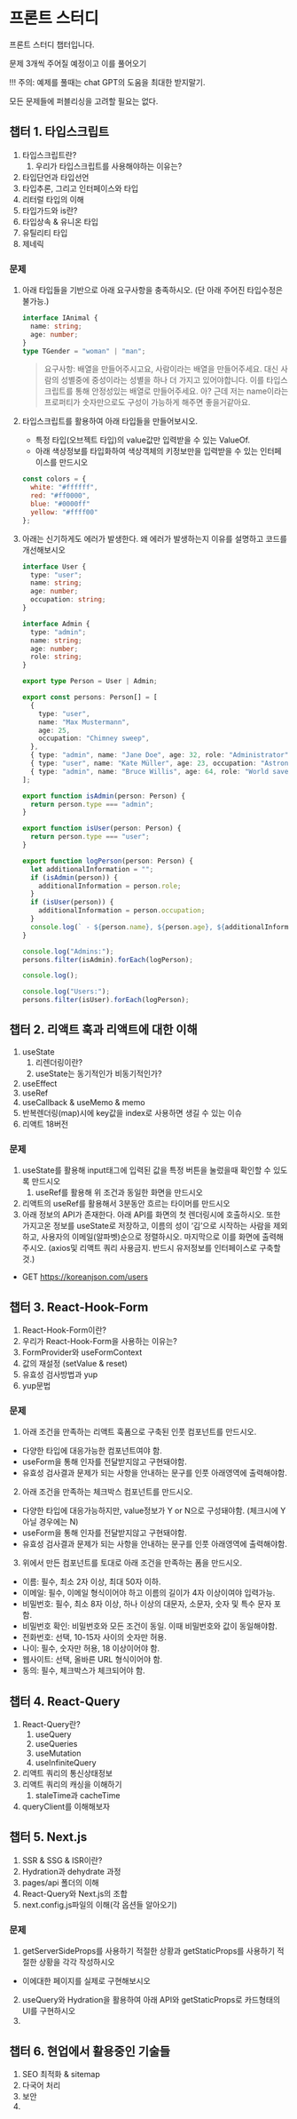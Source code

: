 # 프론트 스터디

프론트 스터디 챕터입니다.

문제 3개씩 주어질 예정이고 이를 풀어오기

!!! 주의: 예제를 풀때는 chat GPT의 도움을 최대한 받지말기.

모든 문제들에 퍼블리싱을 고려할 필요는 없다.

## 챕터 1. 타입스크립트

1. 타입스크립트란?
   1. 우리가 타입스크립트를 사용해야하는 이유는?
2. 타입단언과 타입선언
3. 타입추론, 그리고 인터페이스와 타입
4. 리터럴 타입의 이해
5. 타입가드와 is란?
6. 타입상속 & 유니온 타입
7. 유틸리티 타입
8. 제네릭

### 문제

1. 아래 타입들을 기반으로 아래 요구사항을 충족하시오. (단 아래 주어진 타입수정은 불가능.)

   ```typescript
   interface IAnimal {
     name: string;
     age: number;
   }
   type TGender = "woman" | "man";
   ```

   > 요구사항: 배열을 만들어주시고요, 사람이라는 배열을 만들어주세요. 대신 사람의 성별중에 중성이라는 성별을 하나 더 가지고 있어야합니다. 이를 타입스크립트를 통해 안정성있는 배열로 만들어주세요. 아? 근데 저는 name이라는 프로퍼티가 숫자만으로도 구성이 가능하게 해주면 좋을거같아요.

2. 타입스크립트를 활용하여 아래 타입들을 만들어보시오.
   - 특정 타입(오브젝트 타입)의 value값만 입력받을 수 있는 ValueOf.
   - 아래 색상정보를 타입화하여 색상객체의 키정보만을 입력받을 수 있는 인터페이스를 만드시오
   ```javascript
   const colors = {
     white: "#ffffff",
     red: "#ff0000",
     blue: "#0000ff"
     yellow: "#ffff00"
   };
   ```
3. 아래는 신기하게도 에러가 발생한다. 왜 에러가 발생하는지 이유를 설명하고 코드를 개선해보시오

   ```typescript
   interface User {
     type: "user";
     name: string;
     age: number;
     occupation: string;
   }

   interface Admin {
     type: "admin";
     name: string;
     age: number;
     role: string;
   }

   export type Person = User | Admin;

   export const persons: Person[] = [
     {
       type: "user",
       name: "Max Mustermann",
       age: 25,
       occupation: "Chimney sweep",
     },
     { type: "admin", name: "Jane Doe", age: 32, role: "Administrator" },
     { type: "user", name: "Kate Müller", age: 23, occupation: "Astronaut" },
     { type: "admin", name: "Bruce Willis", age: 64, role: "World saver" },
   ];

   export function isAdmin(person: Person) {
     return person.type === "admin";
   }

   export function isUser(person: Person) {
     return person.type === "user";
   }

   export function logPerson(person: Person) {
     let additionalInformation = "";
     if (isAdmin(person)) {
       additionalInformation = person.role;
     }
     if (isUser(person)) {
       additionalInformation = person.occupation;
     }
     console.log(` - ${person.name}, ${person.age}, ${additionalInformation}`);
   }

   console.log("Admins:");
   persons.filter(isAdmin).forEach(logPerson);

   console.log();

   console.log("Users:");
   persons.filter(isUser).forEach(logPerson);
   ```

## 챕터 2. 리액트 훅과 리액트에 대한 이해

1. useState
   1. 리렌더링이란?
   2. useState는 동기적인가 비동기적인가?
2. useEffect
3. useRef
4. useCallback & useMemo & memo
5. 반복렌더링(map)시에 key값을 index로 사용하면 생길 수 있는 이슈
6. 리액트 18버전

### 문제

1. useState를 활용해 input태그에 입력된 값을 특정 버튼을 눌렀을때 확인할 수 있도록 만드시오
   1. useRef를 활용해 위 조건과 동일한 화면을 만드시오
2. 리액트의 useRef를 활용해서 3분동안 흐르는 타이머를 만드시오
3. 아래 정보의 API가 존재한다. 아래 API를 화면의 첫 렌더링시에 호출하시오. 또한 가지고온 정보를 useState로 저장하고, 이름의 성이 ‘김’으로 시작하는 사람을 제외하고, 사용자의 이메일(알파벳)순으로 정렬하시오. 마지막으로 이를 화면에 출력해주시오. (axios및 리액트 쿼리 사용금지. 반드시 유저정보를 인터페이스로 구축할 것.)
- GET https://koreanjson.com/users
## 챕터 3. React-Hook-Form

1. React-Hook-Form이란?
2. 우리가 React-Hook-Form을 사용하는 이유는?
3. FormProvider와 useFormContext
4. 값의 재설정 (setValue & reset)
5. 유효성 검사방법과 yup
6. yup문법

### 문제
1. 아래 조건을 만족하는 리액트 훅폼으로 구축된 인풋 컴포넌트를 만드시오.
- 다양한 타입에 대응가능한 컴포넌트여야 함.
- useForm을 통해 인자를 전달받지않고 구현돼야함.
- 유효성 검사결과 문제가 되는 사항을 안내하는 문구를 인풋 아래영역에 출력해야함.

2. 아래 조건을 만족하는 체크박스 컴포넌트를 만드시오.
- 다양한 타입에 대응가능하지만, value정보가 Y or N으로 구성돼야함. (체크시에 Y 아닐 경우에는 N)
- useForm을 통해 인자를 전달받지않고 구현돼야함.
- 유효성 검사결과 문제가 되는 사항을 안내하는 문구를 인풋 아래영역에 출력해야함.

3. 위에서 만든 컴포넌트를 토대로 아래 조건을 만족하는 폼을 만드시오.
- 이름: 필수, 최소 2자 이상, 최대 50자 이하.
- 이메일: 필수, 이메일 형식이어야 하고 이름의 길이가 4자 이상이여야 입력가능.
- 비밀번호: 필수, 최소 8자 이상, 하나 이상의 대문자, 소문자, 숫자 및 특수 문자 포함.
- 비밀번호 확인: 비밀번호와 모든 조건이 동일. 이때 비밀번호와 값이 동일해야함.
- 전화번호: 선택, 10-15자 사이의 숫자만 허용.
- 나이: 필수, 숫자만 허용, 18 이상이어야 함.
- 웹사이트: 선택, 올바른 URL 형식이어야 함.
- 동의: 필수, 체크박스가 체크되어야 함.

## 챕터 4. React-Query

1. React-Query란?
   1. useQuery
   2. useQueries
   3. useMutation
   4. useInfiniteQuery
2. 리액트 쿼리의 통신상태정보
3. 리액트 쿼리의 캐싱을 이해하기
   1. staleTime과 cacheTime
4. queryClient를 이해해보자

## 챕터 5. Next.js

1. SSR & SSG & ISR이란?
2. Hydration과 dehydrate 과정
3. pages/api 폴더의 이해
4. React-Query와 Next.js의 조합
5. next.config.js파일의 이해(각 옵션들 알아오기)

### 문제

1. getServerSideProps를 사용하기 적절한 상황과 getStaticProps를 사용하기 적절한 상황을 각각 작성하시오

- 이에대한 페이지를 실제로 구현해보시오

2. useQuery와 Hydration을 활용하여 아래 API와 getStaticProps로 카드형태의 UI를 구현하시오
3.

## 챕터 6. 현업에서 활용중인 기술들

1. SEO 최적화 & sitemap
2. 다국어 처리
3. 보안
4.
